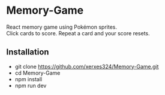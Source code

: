 # Memory-Game

React memory game using Pokémon sprites.  
Click cards to score. Repeat a card and your score resets.

## Installation

* git clone https://github.com/xerxes324/Memory-Game.git
* cd Memory-Game
* npm install
* npm run dev
